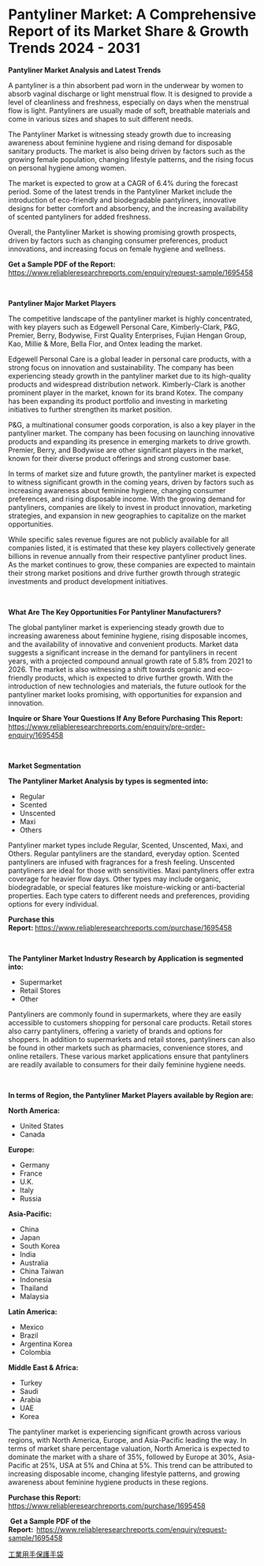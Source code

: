 <p><h1>Pantyliner Market: A Comprehensive Report of its Market Share & Growth Trends 2024 - 2031</h1></p><p><strong>Pantyliner Market Analysis and Latest Trends</strong></p>
<p><p>A pantyliner is a thin absorbent pad worn in the underwear by women to absorb vaginal discharge or light menstrual flow. It is designed to provide a level of cleanliness and freshness, especially on days when the menstrual flow is light. Pantyliners are usually made of soft, breathable materials and come in various sizes and shapes to suit different needs.</p><p>The Pantyliner Market is witnessing steady growth due to increasing awareness about feminine hygiene and rising demand for disposable sanitary products. The market is also being driven by factors such as the growing female population, changing lifestyle patterns, and the rising focus on personal hygiene among women.</p><p>The market is expected to grow at a CAGR of 6.4% during the forecast period. Some of the latest trends in the Pantyliner Market include the introduction of eco-friendly and biodegradable pantyliners, innovative designs for better comfort and absorbency, and the increasing availability of scented pantyliners for added freshness.</p><p>Overall, the Pantyliner Market is showing promising growth prospects, driven by factors such as changing consumer preferences, product innovations, and increasing focus on female hygiene and wellness.</p></p>
<p><strong>Get a Sample PDF of the Report:&nbsp;</strong> <a href="https://www.reliableresearchreports.com/enquiry/request-sample/1695458">https://www.reliableresearchreports.com/enquiry/request-sample/1695458</a></p>
<p>&nbsp;</p>
<p><strong>Pantyliner Major Market Players</strong></p>
<p><p>The competitive landscape of the pantyliner market is highly concentrated, with key players such as Edgewell Personal Care, Kimberly-Clark, P&G, Premier, Berry, Bodywise, First Quality Enterprises, Fujian Hengan Group, Kao, Millie & More, Bella Flor, and Ontex leading the market. </p><p>Edgewell Personal Care is a global leader in personal care products, with a strong focus on innovation and sustainability. The company has been experiencing steady growth in the pantyliner market due to its high-quality products and widespread distribution network. Kimberly-Clark is another prominent player in the market, known for its brand Kotex. The company has been expanding its product portfolio and investing in marketing initiatives to further strengthen its market position.</p><p>P&G, a multinational consumer goods corporation, is also a key player in the pantyliner market. The company has been focusing on launching innovative products and expanding its presence in emerging markets to drive growth. Premier, Berry, and Bodywise are other significant players in the market, known for their diverse product offerings and strong customer base.</p><p>In terms of market size and future growth, the pantyliner market is expected to witness significant growth in the coming years, driven by factors such as increasing awareness about feminine hygiene, changing consumer preferences, and rising disposable income. With the growing demand for pantyliners, companies are likely to invest in product innovation, marketing strategies, and expansion in new geographies to capitalize on the market opportunities.</p><p>While specific sales revenue figures are not publicly available for all companies listed, it is estimated that these key players collectively generate billions in revenue annually from their respective pantyliner product lines. As the market continues to grow, these companies are expected to maintain their strong market positions and drive further growth through strategic investments and product development initiatives.</p></p>
<p>&nbsp;</p>
<p><strong>What Are The Key Opportunities For Pantyliner Manufacturers?</strong></p>
<p><p>The global pantyliner market is experiencing steady growth due to increasing awareness about feminine hygiene, rising disposable incomes, and the availability of innovative and convenient products. Market data suggests a significant increase in the demand for pantyliners in recent years, with a projected compound annual growth rate of 5.8% from 2021 to 2026. The market is also witnessing a shift towards organic and eco-friendly products, which is expected to drive further growth. With the introduction of new technologies and materials, the future outlook for the pantyliner market looks promising, with opportunities for expansion and innovation.</p></p>
<p><strong>Inquire or Share Your Questions If Any Before Purchasing This Report:</strong> <a href="https://www.reliableresearchreports.com/enquiry/pre-order-enquiry/1695458">https://www.reliableresearchreports.com/enquiry/pre-order-enquiry/1695458</a></p>
<p>&nbsp;</p>
<p><strong>Market Segmentation</strong></p>
<p><strong>The Pantyliner Market Analysis by types is segmented into:</strong></p>
<p><ul><li>Regular</li><li>Scented</li><li>Unscented</li><li>Maxi</li><li>Others</li></ul></p>
<p><p>Pantyliner market types include Regular, Scented, Unscented, Maxi, and Others. Regular pantyliners are the standard, everyday option. Scented pantyliners are infused with fragrances for a fresh feeling. Unscented pantyliners are ideal for those with sensitivities. Maxi pantyliners offer extra coverage for heavier flow days. Other types may include organic, biodegradable, or special features like moisture-wicking or anti-bacterial properties. Each type caters to different needs and preferences, providing options for every individual.</p></p>
<p><strong>Purchase this Report:&nbsp;</strong><a href="https://www.reliableresearchreports.com/purchase/1695458">https://www.reliableresearchreports.com/purchase/1695458</a></p>
<p>&nbsp;</p>
<p><strong>The Pantyliner Market Industry Research by Application is segmented into:</strong></p>
<p><ul><li>Supermarket</li><li>Retail Stores</li><li>Other</li></ul></p>
<p><p>Pantyliners are commonly found in supermarkets, where they are easily accessible to customers shopping for personal care products. Retail stores also carry pantyliners, offering a variety of brands and options for shoppers. In addition to supermarkets and retail stores, pantyliners can also be found in other markets such as pharmacies, convenience stores, and online retailers. These various market applications ensure that pantyliners are readily available to consumers for their daily feminine hygiene needs.</p></p>
<p>&nbsp;</p>
<p><strong>In terms of Region, the Pantyliner Market Players available by Region are:</strong></p>
<p>
    <p> <strong> North America: </strong>
        <ul>
            <li>United States</li>
            <li>Canada</li>
        </ul>
        </p> 
    <p> <strong> Europe: </strong>
        <ul>
            <li>Germany</li>
            <li>France</li>
            <li>U.K.</li>
            <li>Italy</li>
            <li>Russia</li>
        </ul>
        </p> 
    <p> <strong> Asia-Pacific: </strong>
        <ul>
            <li>China</li>
            <li>Japan</li>
            <li>South Korea</li>
            <li>India</li>
            <li>Australia</li>
            <li>China Taiwan</li>
            <li>Indonesia</li>
            <li>Thailand</li>
            <li>Malaysia</li>
        </ul>
        </p> 
    <p> <strong> Latin America: </strong>
        <ul>
            <li>Mexico</li>
            <li>Brazil</li>
            <li>Argentina Korea</li>
            <li>Colombia</li>
        </ul>
        </p> 
    <p> <strong> Middle East & Africa: </strong>
        <ul>
            <li>Turkey</li>
            <li>Saudi</li>
            <li>Arabia</li>
            <li>UAE</li>
            <li>Korea</li>
        </ul>
    </p>
    </p>
<p><p>The pantyliner market is experiencing significant growth across various regions, with North America, Europe, and Asia-Pacific leading the way. In terms of market share percentage valuation, North America is expected to dominate the market with a share of 35%, followed by Europe at 30%, Asia-Pacific at 25%, USA at 5% and China at 5%. This trend can be attributed to increasing disposable income, changing lifestyle patterns, and growing awareness about feminine hygiene products in these regions.</p></p>
<p><strong>Purchase this Report: </strong><a href="https://www.reliableresearchreports.com/purchase/1695458">https://www.reliableresearchreports.com/purchase/1695458</a></p>
<p>&nbsp;<strong>Get a Sample PDF of the Report:&nbsp;&nbsp;</strong><a href="https://www.reliableresearchreports.com/enquiry/request-sample/1695458">https://www.reliableresearchreports.com/enquiry/request-sample/1695458</a></p>
<p><strong></strong></p>
<p><p><a href="https://github.com/SantosDicki04/Market-Research-Report-List-1/blob/main/34666596136.md">工業用手保護手袋</a></p></p>